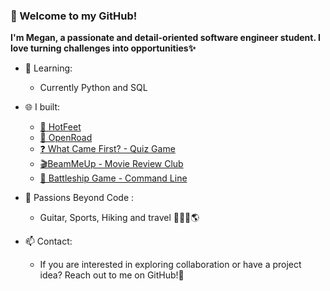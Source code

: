 ### 🚀 Welcome to my GitHub!

**I'm Megan, a passionate and detail-oriented software engineer student. I love turning challenges into opportunities✨**

- 🍑 Learning: 

  - Currently Python and SQL
  
- 🌐 I built:

  - [👟 HotFeet](https://github.com/Megwana/backend-hf)
  - [🚗 OpenRoad](https://github.com/Megwana/open_road)
  - [❓ What Came First? - Quiz Game](https://github.com/Megwana/whatcamefirst)
  - [🎬BeamMeUp - Movie Review Club](https://github.com/Megwana/beammeup)
  - [🚢 Battleship Game - Command Line](https://github.com/Megwana/battleship01)

- 🥑 Passions Beyond Code :

  - Guitar, Sports, Hiking and travel 🎸🎾🥾🌎

- 📫 Contact:

  - If you are interested in exploring collaboration or have a project idea? Reach out to me on GitHub!👾

